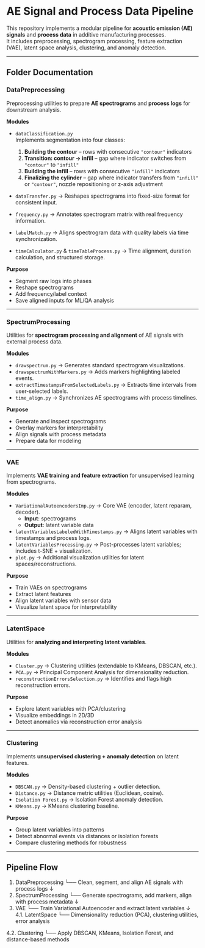 # AE Signal and Process Data Pipeline

This repository implements a modular pipeline for **acoustic emission (AE) signals** and **process data** in additive manufacturing processes.  
It includes preprocessing, spectrogram processing, feature extraction (VAE), latent space analysis, clustering, and anomaly detection.  

---

## Folder Documentation

### DataPreprocessing
Preprocessing utilities to prepare **AE spectrograms** and **process logs** for downstream analysis.

**Modules**
- `dataClassification.py`  
  Implements segmentation into four classes:  
  1. **Building the contour** – rows with consecutive `"contour"` indicators  
  2. **Transition: contour → infill** – gap where indicator switches from `"contour"` to `"infill"`  
  3. **Building the infill** – rows with consecutive `"infill"` indicators  
  4. **Finalizing the cylinder** – gap where indicator transfers from `"infill"` or `"contour"`, nozzle repositioning or z-axis adjustment  

- `dataTransfer.py` → Reshapes spectrograms into fixed-size format for consistent input.  
- `frequency.py` → Annotates spectrogram matrix with real frequency information.  
- `labelMatch.py` → Aligns spectrogram data with quality labels via time synchronization.  
- `timeCalculator.py` & `timeTableProcess.py` → Time alignment, duration calculation, and structured storage.  

**Purpose**
- Segment raw logs into phases  
- Reshape spectrograms  
- Add frequency/label context  
- Save aligned inputs for ML/QA analysis  

---

### SpectrumProcessing
Utilities for **spectrogram processing and alignment** of AE signals with external process data.

**Modules**
- `drawspectrum.py` → Generates standard spectrogram visualizations.  
- `drawspectrumWithMarkers.py` → Adds markers highlighting labeled events.  
- `extractTimestampsFromSelectedLabels.py` → Extracts time intervals from user-selected labels.  
- `time_align.py` → Synchronizes AE spectrograms with process timelines.  

**Purpose**
- Generate and inspect spectrograms  
- Overlay markers for interpretability  
- Align signals with process metadata  
- Prepare data for modeling  

---

### VAE
Implements **VAE training and feature extraction** for unsupervised learning from spectrograms.

**Modules**
- `VariationalAutoencodersImp.py` → Core VAE (encoder, latent reparam, decoder).  
  - **Input**: spectrograms  
  - **Output**: latent variable data  
- `latentVariablesLabeledWithTimestamps.py` → Aligns latent variables with timestamps and process logs.  
- `latentVariablesProcessing.py` → Post-processes latent variables; includes t-SNE + visualization.  
- `plot.py` → Additional visualization utilities for latent spaces/reconstructions.  

**Purpose**
- Train VAEs on spectrograms  
- Extract latent features  
- Align latent variables with sensor data  
- Visualize latent space for interpretability  

---

### LatentSpace
Utilities for **analyzing and interpreting latent variables**.

**Modules**
- `Cluster.py` → Clustering utilities (extendable to KMeans, DBSCAN, etc.).  
- `PCA.py` → Principal Component Analysis for dimensionality reduction.  
- `reconstructionErrorsSelection.py` → Identifies and flags high reconstruction errors.  

**Purpose**
- Explore latent variables with PCA/clustering  
- Visualize embeddings in 2D/3D  
- Detect anomalies via reconstruction error analysis  

---

### Clustering
Implements **unsupervised clustering + anomaly detection** on latent features.

**Modules**
- `DBSCAN.py` → Density-based clustering + outlier detection.  
- `Distance.py` → Distance metric utilities (Euclidean, cosine).  
- `Isolation Forest.py` → Isolation Forest anomaly detection.  
- `KMeans.py` → KMeans clustering baseline.  

**Purpose**
- Group latent variables into patterns  
- Detect abnormal events via distances or isolation forests  
- Compare clustering methods for robustness  

---

## Pipeline Flow
1. DataPreprocessing
    └── Clean, segment, and align AE signals with process logs
          ↓
2. SpectrumProcessing
    └── Generate spectrograms, add markers, align with process metadata
          ↓
3. VAE
    └── Train Variational Autoencoder and extract latent variables
          ↓
4.1. LatentSpace
    └── Dimensionality reduction (PCA), clustering utilities, error analysis

4.2. Clustering
    └── Apply DBSCAN, KMeans, Isolation Forest, and distance-based methods

